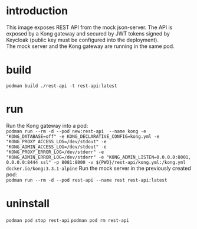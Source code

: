 # introduction
This image exposes REST API from the mock json-server. The API is exposed by a Kong gateway and secured by JWT tokens signed by Keycloak (public key must be configured into the deployment).  
The mock server and the Kong gateway are running in the same pod.

# build
`podman build ./rest-api -t rest-api:latest`

# run
Run the Kong gateway into a pod:  
`podman run --rm -d --pod new:rest-api  --name kong -e "KONG_DATABASE=off" -e KONG_DECLARATIVE_CONFIG=kong.yml -e "KONG_PROXY_ACCESS_LOG=/dev/stdout" -e "KONG_ADMIN_ACCESS_LOG=/dev/stdout" -e "KONG_PROXY_ERROR_LOG=/dev/stderr" -e "KONG_ADMIN_ERROR_LOG=/dev/stderr" -e "KONG_ADMIN_LISTEN=0.0.0.0:8001, 0.0.0.0:8444 ssl" -p 8081:8000 -v ${PWD}/rest-api/kong.yml:/kong.yml docker.io/kong:3.3.1-alpine`
Run the mock server in the previously created pod:  
`podman run --rm -d --pod rest-api --name rest rest-api:latest`

# uninstall
`podman pod stop rest-api`
`podman pod rm rest-api`